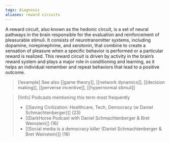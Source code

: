 ```yaml
---
tags: diagnosis
aliases: reward circuits
---
```


A reward circuit, also known as the hedonic circuit, is a set of neural pathways in the brain responsible for the evaluation and reinforcement of pleasurable stimuli. It consists of neurotransmitter systems, including dopamine, norepinephrine, and serotonin, that combine to create a sensation of pleasure when a specific behavior is performed or a particular reward is realized. This reward circuit is driven by activity in the brain’s reward system and plays a major role in conditioning and learning, as it helps an individual remember and repeat behaviors that lead to a positive outcome.

> [!example] See also
> [[game theory]], [[network dynamics]], [[decision making]], [[perverse incentive]], [[hypernormal stimuli]]

> [!info] Podcasts mentioning this term most frequently
> * [[Saving Civilization: Healthcare, Tech, Democracy (w Daniel Schmachtenberger)]] (23)
> * [[DarkHorse Podcast with Daniel Schmachtenberger & Bret Weinstein]] (16)
> * [[Social media is a democracy killer (Daniel Schmachtenberger & Bret Weinstein)]] (16)